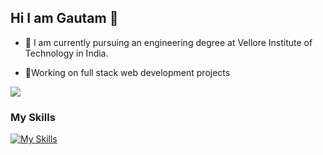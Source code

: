 ## Hi I am Gautam 👋
- 🌱 I am currently pursuing an engineering degree at Vellore Institute of Technology in India.

- 🛜Working on full stack web development projects   

![](https://github-readme-stats.vercel.app/api/top-langs/?username=gautam-4&include_all_commits=false&count_private=false&layout=compact&theme=light&hide_border=true)

### My Skills
[![My Skills](https://skillicons.dev/icons?i=js,html,css,react,next,tailwind,nodejs,expressjs,mongodb,c,cpp,python,java,solidity,postman,git)](https://skillicons.dev)
